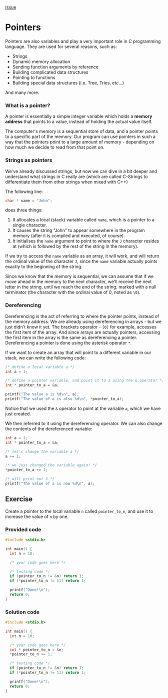 [Issue](https://github.com/Evanlab02/Learning-C/issues/14)

# Pointers

Pointers are also variables and play a very important role in C programming language. They are used for several reasons, such as:

- Strings
- Dynamic memory allocation
- Sending function arguments by reference
- Building complicated data structures
- Pointing to functions
- Building special data structures (i.e. Tree, Tries, etc...)

And many more.

### What is a pointer?

A pointer is essentially a simple integer variable which holds a **memory address** that points to a value, instead of holding the actual value itself.

The computer's memory is a sequential store of data, and a pointer points to a specific part of the memory. Our program can use pointers in such a way that the pointers point to a large amount of memory - depending on how much we decide to read from that point on.

### Strings as pointers

We've already discussed strings, but now we can dive in a bit deeper and understand what strings in C really are (which are called C-Strings to differentiate them from other strings when mixed with C++)

The following line:

```c
char * name = "John";
```

does three things:

1. It allocates a local (stack) variable called `name`, which is a pointer to a single character.
2. It causes the string "John" to appear somewhere in the program memory (after it is compiled and executed, of course).
3. It initialises the `name` argument to point to where the `J` character resides at (which is followed by the rest of the string in the memory).

If we try to access the `name` variable as an array, it will work, and will return the ordinal value of the character `J`, since the `name` variable actually points exactly to the beginning of the string.

Since we know that the memory is sequential, we can assume that if we move ahead in the memory to the next character, we'll receive the next letter in the string, until we reach the end of the string, marked with a null terminator (the character with the ordinal value of 0, noted as `\0`).

### Dereferencing

Dereferencing is the act of referring to where the pointer points, instead of the memory address. We are already using dereferencing in arrays - but we just didn't know it yet. The brackets operator - `[0]` for example, accesses the first item of the array. And since arrays are actually pointers, accessing the first item in the array is the same as dereferencing a pointer. Dereferencing a pointer is done using the asterisk operator `*`.

If we want to create an array that will point to a different variable in our stack, we can write the following code:

```c
/* define a local variable a */
int a = 1;

/* define a pointer variable, and point it to a using the & operator */
int * pointer_to_a = &a;

printf("The value a is %d\n", a);
printf("The value of a is also %d\n", *pointer_to_a);
```

Notice that we used the `&` operator to point at the variable `a`, which we have just created.

We then referred to it using the dereferencing operator. We can also change the contents of the dereferenced variable:

```c
int a = 1;
int * pointer_to_a = &a;

/* let's change the variable a */
a += 1;

/* we just changed the variable again! */
*pointer_to_a += 1;

/* will print out 3 */
printf("The value of a is now %d\n", a);
```

## Exercise

Create a pointer to the local variable `n` called `pointer_to_n`, and use it to increase the value of `n` by one.

### Provided code

```C
#include <stdio.h>

int main() {
  int n = 10;

  /* your code goes here */

  /* testing code */
  if (pointer_to_n != &n) return 1;
  if (*pointer_to_n != 11) return 1;

  printf("Done!\n");
  return 0;
}
```

### Solution code

```C
#include <stdio.h>

int main() {
  int n = 10;

  /* your code goes here */
  int * pointer_to_n = &n;
  *pointer_to_n += 1;

  /* testing code */
  if (pointer_to_n != &n) return 1;
  if (*pointer_to_n != 11) return 1;

  printf("Done!\n");
  return 0;
}
```
